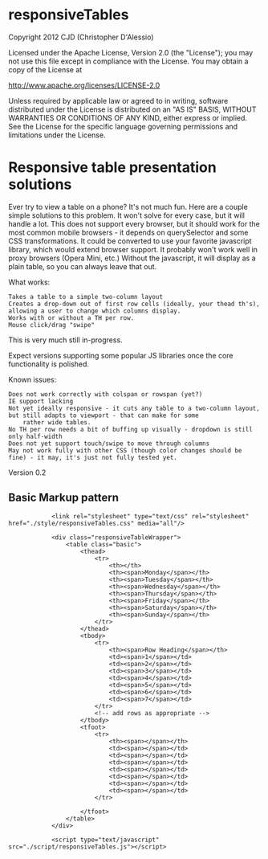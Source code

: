 responsiveTables
================

Copyright 2012 CJD (Christopher D'Alessio)

Licensed under the Apache License, Version 2.0 (the "License");
you may not use this file except in compliance with the License.
You may obtain a copy of the License at

http://www.apache.org/licenses/LICENSE-2.0

Unless required by applicable law or agreed to in writing, software
distributed under the License is distributed on an "AS IS" BASIS,
WITHOUT WARRANTIES OR CONDITIONS OF ANY KIND, either express or implied.
See the License for the specific language governing permissions and
limitations under the License.



Responsive table presentation solutions
=======================================

Ever try to view a table on a phone? It's not much fun. Here are a couple simple solutions to this problem.
It won't solve for every case, but it will handle a lot. This does not support every browser, but it should 
work for the most common mobile browsers - it depends on querySelector and some CSS transformations. It could 
be converted to use your favorite javascript library, which would extend browser support. It probably won't 
work well in proxy browsers (Opera Mini, etc.) Without the javascript, it will display as a plain table, so 
you can always leave that out.

What works:

    Takes a table to a simple two-column layout
    Creates a drop-down out of first row cells (ideally, your thead th's), allowing a user to change which columns display.
    Works with or without a TH per row.
    Mouse click/drag "swipe"

This is very much still in-progress.

Expect versions supporting some popular JS libraries once the core functionality is polished.

Known issues:

    Does not work correctly with colspan or rowspan (yet?)
    IE support lacking
    Not yet ideally responsive - it cuts any table to a two-column layout, but still adapts to viewport - that can make for some
    	rather wide tables.
    No TH per row needs a bit of buffing up visually - dropdown is still only half-width
    Does not yet support touch/swipe to move through columns
    May not work fully with other CSS (though color changes should be fine) - it may, it's just not fully tested yet.

Version 0.2

Basic Markup pattern
--------------------


                <link rel="stylesheet" type="text/css" rel="stylesheet" href="./style/responsiveTables.css" media="all"/>
                
                <div class="responsiveTableWrapper">
                    <table class="basic">
                        <thead>
                            <tr>
                                <th></th>
                                <th><span>Monday</span></th>
                                <th><span>Tuesday</span></th>
                                <th><span>Wednesday</span></th>
                                <th><span>Thursday</span></th>
                                <th><span>Friday</span></th>
                                <th><span>Saturday</span></th>
                                <th><span>Sunday</span></th>
                            </tr>
                        </thead>
                        <tbody>
                            <tr>
                                <th><span>Row Heading</span></th>
                                <td><span>1</span></td>
                                <td><span>2</span></td>
                                <td><span>3</span></td>
                                <td><span>4</span></td>
                                <td><span>5</span></td>
                                <td><span>6</span></td>
                                <td><span>7</span></td>
                            </tr>
                            <!-- add rows as appropriate -->
                        </tbody>
                        <tfoot>
                            <tr>
                                <th><span></span></th>
                                <td><span></span></td>
                                <td><span></span></td>
                                <td><span></span></td>
                                <td><span></span></td>
                                <td><span></span></td>
                                <td><span></span></td>
                                <td><span></span></td>
                            </tr>
                        
                        </tfoot>
                    </table>
                </div>
                
                <script type="text/javascript" src="./script/responsiveTables.js"></script>
